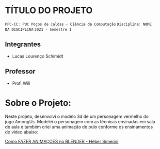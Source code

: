 # TÍTULO DO PROJETO

`PPC-CC: PUC Poços de Caldas - Ciência da Computação`
`Disciplina: NOME DA DISCIPLINA`
`2021 - Semestre 1`

## Integrantes

- Lucas Lourenço Schimidt

## Professor

- Prof. Will

# Sobre o Projeto:

<p>Neste projeto, desenvolvi o modelo 3d de um personagem vermelho do jogo AmongUs. Modelei o personagem com as técnicas ensinadas em sala de aula e também criei uma animação de pulo conforme os ensinamentos do vídeo abaixo:</p>
<a target="_blank" href="https://www.youtube.com/watch?v=BGO2CcDNOIU&t=269s">Como FAZER ANIMAÇÕES no BLENDER - Héber Simeoni</a>
